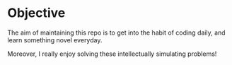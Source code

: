 # Objective
The aim of maintaining this repo is to get into the habit of coding daily, and learn something novel everyday. 

Moreover, I really enjoy solving these intellectually simulating problems!

